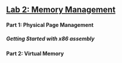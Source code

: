## [Lab 2: Memory Management](https://pdos.csail.mit.edu/6.828/2018/labs/lab2/#Part-1--Physical-Page-Management)

#### Part 1: Physical Page Management
##### Getting Started with x86 assembly


#### Part 2: Virtual Memory
